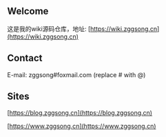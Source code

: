## Welcome

这是我的wiki源码仓库，地址: [https://wiki.zggsong.cn](https://wiki.zggsong.cn)

## Contact

E-mail: zggsong#foxmail.com (replace # with @)

## Sites

[https://blog.zggsong.cn](https://blog.zggsong.cn)


[https://www.zggsong.cn](https://www.zggsong.cn)
